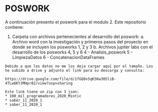 <h1> POSWORK </h2>

A continuación presento el poswork para el modulo 2. 
Este repositorio contiene:
  1. Carpeta con archivos pertenecientes al desarrollo del poswork:
    a. Archivo word con la investigación y primeros pasos del proyecto en donde se incluyen los posworks 1, 2 y 3
    b. Archivos jupiter labs con el desarrollo de los posworks 4, 5 y 6
      4 - Analisis_poswork
      5 - LimpiezaDatos
      6 - ConcatenacionDataFrames
      
    Debido a que los datos no me los deja cargar aquí por el tamaño. Los he subido a drive y adjunto el link para su descarga y consulta:
    
    https://drive.google.com/file/d/1fGQ8v5qK5Kw305liB-4TLw6KYJMHpr82/view?usp=sharing

    Este link tiene un zip con 3 json:
    * 100_mil_programadores_2020_Mintic
    * saber_11_2020_1
    * saber_11_2020_1
